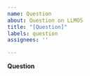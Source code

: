 ```yaml
---
name: Question
about: Question on LLMOS
title: "[Question]"
labels: question
assignees: ''

---
```


**Question**
